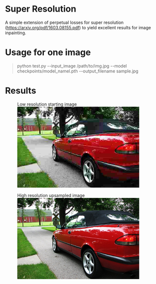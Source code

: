 # Super Resolution
A simple extension of perpetual losses for super resolution (https://arxiv.org/pdf/1603.08155.pdf) to yield excellent results 
for image inpainting. 

# Usage for one image
> python test.py --input_image /path/to/img.jpg --model checkpoints/model_namel.pth --output_filename sample.jpg

# Results

<figure>
  <figcaption>Low resolution starting image</figcaption>
  <img src="car_low.jpg" width="400">
</figure>

<figure>
  <figcaption>High resolution upsampled image</figcaption>
  <img src="car_high.jpg" width="400">
</figure>
